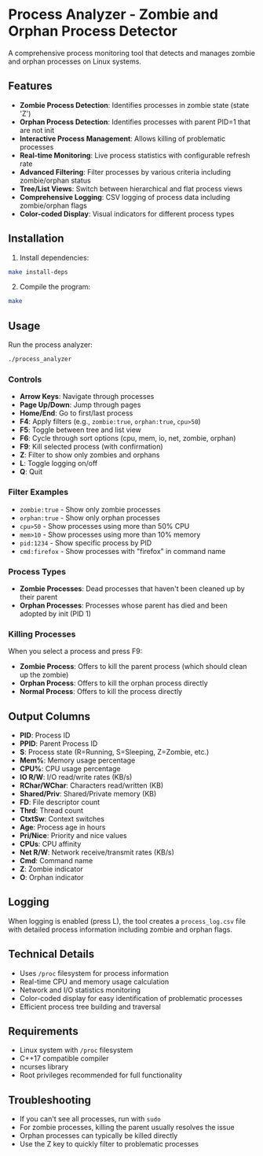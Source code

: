 # Process Analyzer - Zombie and Orphan Process Detector

A comprehensive process monitoring tool that detects and manages zombie and orphan processes on Linux systems.

## Features

- **Zombie Process Detection**: Identifies processes in zombie state (state 'Z')
- **Orphan Process Detection**: Identifies processes with parent PID=1 that are not init
- **Interactive Process Management**: Allows killing of problematic processes
- **Real-time Monitoring**: Live process statistics with configurable refresh rate
- **Advanced Filtering**: Filter processes by various criteria including zombie/orphan status
- **Tree/List Views**: Switch between hierarchical and flat process views
- **Comprehensive Logging**: CSV logging of process data including zombie/orphan flags
- **Color-coded Display**: Visual indicators for different process types

## Installation

1. Install dependencies:
```bash
make install-deps
```

2. Compile the program:
```bash
make
```

## Usage

Run the process analyzer:
```bash
./process_analyzer
```

### Controls

- **Arrow Keys**: Navigate through processes
- **Page Up/Down**: Jump through pages
- **Home/End**: Go to first/last process
- **F4**: Apply filters (e.g., `zombie:true`, `orphan:true`, `cpu>50`)
- **F5**: Toggle between tree and list view
- **F6**: Cycle through sort options (cpu, mem, io, net, zombie, orphan)
- **F9**: Kill selected process (with confirmation)
- **Z**: Filter to show only zombies and orphans
- **L**: Toggle logging on/off
- **Q**: Quit

### Filter Examples

- `zombie:true` - Show only zombie processes
- `orphan:true` - Show only orphan processes
- `cpu>50` - Show processes using more than 50% CPU
- `mem>10` - Show processes using more than 10% memory
- `pid:1234` - Show specific process by PID
- `cmd:firefox` - Show processes with "firefox" in command name

### Process Types

- **Zombie Processes**: Dead processes that haven't been cleaned up by their parent
- **Orphan Processes**: Processes whose parent has died and been adopted by init (PID 1)

### Killing Processes

When you select a process and press F9:
- **Zombie Process**: Offers to kill the parent process (which should clean up the zombie)
- **Orphan Process**: Offers to kill the orphan process directly
- **Normal Process**: Offers to kill the process directly

## Output Columns

- **PID**: Process ID
- **PPID**: Parent Process ID
- **S**: Process state (R=Running, S=Sleeping, Z=Zombie, etc.)
- **Mem%**: Memory usage percentage
- **CPU%**: CPU usage percentage
- **IO R/W**: I/O read/write rates (KB/s)
- **RChar/WChar**: Characters read/written (KB)
- **Shared/Priv**: Shared/Private memory (KB)
- **FD**: File descriptor count
- **Thrd**: Thread count
- **CtxtSw**: Context switches
- **Age**: Process age in hours
- **Pri/Nice**: Priority and nice values
- **CPUs**: CPU affinity
- **Net R/W**: Network receive/transmit rates (KB/s)
- **Cmd**: Command name
- **Z**: Zombie indicator
- **O**: Orphan indicator

## Logging

When logging is enabled (press L), the tool creates a `process_log.csv` file with detailed process information including zombie and orphan flags.

## Technical Details

- Uses `/proc` filesystem for process information
- Real-time CPU and memory usage calculation
- Network and I/O statistics monitoring
- Color-coded display for easy identification of problematic processes
- Efficient process tree building and traversal

## Requirements

- Linux system with `/proc` filesystem
- C++17 compatible compiler
- ncurses library
- Root privileges recommended for full functionality

## Troubleshooting

- If you can't see all processes, run with `sudo`
- For zombie processes, killing the parent usually resolves the issue
- Orphan processes can typically be killed directly
- Use the Z key to quickly filter to problematic processes